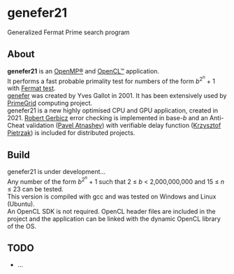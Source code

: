 # genefer21
Generalized Fermat Prime search program

## About

**genefer21** is an [OpenMP®](https://www.openmp.org/) and [OpenCL™](https://www.khronos.org/opencl/) application.  
It performs a fast probable primality test for numbers of the form *b*<sup>2<sup>*n*</sup></sup> + 1 with [Fermat test](https://en.wikipedia.org/wiki/Fermat_primality_test).  
[genefer](https://primes.utm.edu/bios/page.php?id=2740) was created by Yves Gallot in 2001. It has been extensively used by [PrimeGrid](https://www.primegrid.com/forum_forum.php?id=75) computing project.  
genefer21 is a new highly optimised CPU and GPU application, created in 2021. [Robert Gerbicz](https://www.mersenneforum.org/showthread.php?t=22510) error checking is implemented in base-*b* and an Anti-Cheat validation ([Pavel Atnashev](https://github.com/patnashev/llr2)) with verifiable delay function ([Krzysztof Pietrzak](https://eprint.iacr.org/2018/627.pdf)) is included for distributed projects.  

## Build

genefer21 is under development...  
Any number of the form *b*<sup>2<sup>*n*</sup></sup> + 1 such that 2 &le; *b* < 2,000,000,000 and 15 &le; *n* &le; 23 can be tested.  
This version is compiled with gcc and was tested on Windows and Linux (Ubuntu).  
An OpenCL SDK is not required. OpenCL header files are included in the project and the application can be linked with the dynamic OpenCL library of the OS.

## TODO

- ...